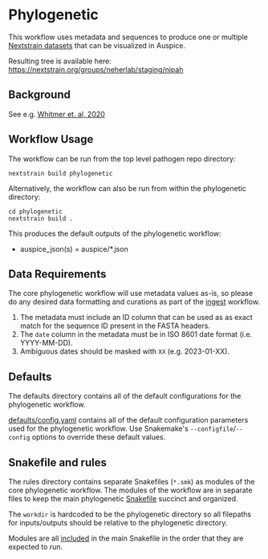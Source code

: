 # Phylogenetic

This workflow uses metadata and sequences to produce one or multiple [Nextstrain datasets][]
that can be visualized in Auspice.

Resulting tree is available here: https://nextstrain.org/groups/neherlab/staging/nipah

## Background

See e.g. [Whitmer et. al, 2020](https://academic.oup.com/ve/article/7/1/veaa062/5894561)

## Workflow Usage

The workflow can be run from the top level pathogen repo directory:
```
nextstrain build phylogenetic
```

Alternatively, the workflow can also be run from within the phylogenetic directory:
```
cd phylogenetic
nextstrain build .
```

This produces the default outputs of the phylogenetic workflow:

- auspice_json(s) = auspice/*.json

## Data Requirements

The core phylogenetic workflow will use metadata values as-is, so please do any
desired data formatting and curations as part of the [ingest](../ingest/) workflow.

1. The metadata must include an ID column that can be used as as exact match for
   the sequence ID present in the FASTA headers.
2. The `date` column in the metadata must be in ISO 8601 date format (i.e. YYYY-MM-DD).
3. Ambiguous dates should be masked with `XX` (e.g. 2023-01-XX).

## Defaults

The defaults directory contains all of the default configurations for the phylogenetic workflow.

[defaults/config.yaml](defaults/config.yaml) contains all of the default configuration parameters
used for the phylogenetic workflow. Use Snakemake's `--configfile`/`--config`
options to override these default values.

## Snakefile and rules

The rules directory contains separate Snakefiles (`*.smk`) as modules of the core phylogenetic workflow.
The modules of the workflow are in separate files to keep the main phylogenetic [Snakefile](Snakefile) succinct and organized.

The `workdir` is hardcoded to be the phylogenetic directory so all filepaths for
inputs/outputs should be relative to the phylogenetic directory.

Modules are all [included](https://snakemake.readthedocs.io/en/stable/snakefiles/modularization.html#includes)
in the main Snakefile in the order that they are expected to run.

[Nextstrain datasets]: https://docs.nextstrain.org/en/latest/reference/glossary.html#term-dataset
